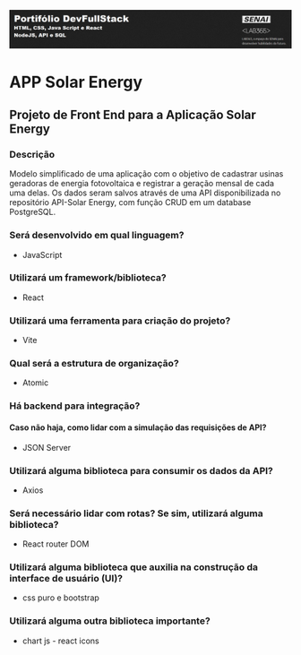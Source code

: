 ![Capa Portifoil DevFullStack](ImagemPortifolio.png)

# APP Solar Energy

## Projeto de Front End para a Aplicação Solar Energy

### Descrição
Modelo simplificado de uma aplicação com o objetivo de cadastrar usinas geradoras de energia fotovoltaica e registrar a geração mensal de cada uma delas. Os dados seram salvos através de uma API disponibilizada no repositório API-Solar Energy, com função CRUD em um database PostgreSQL.

### Será desenvolvido em qual linguagem? 
* JavaScript
### Utilizará um framework/biblioteca? 
* React
### Utilizará uma ferramenta para criação do projeto? 
* Vite
### Qual será a estrutura de organização? 
* Atomic
### Há backend para integração? 
#### Caso não haja, como lidar com a simulação das requisições de API? 
* JSON Server
### Utilizará alguma biblioteca para consumir os dados da API? 
* Axios
### Será necessário lidar com rotas? Se sim, utilizará alguma biblioteca? 
* React router DOM
### Utilizará alguma biblioteca que auxilia na construção da interface de usuário (UI)? 
* css puro e bootstrap
### Utilizará alguma outra biblioteca importante?
* chart js -  react icons

